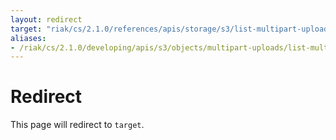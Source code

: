 ```yaml
---
layout: redirect
target: "riak/cs/2.1.0/references/apis/storage/s3/list-multipart-uploads"
aliases:
- /riak/cs/2.1.0/developing/apis/s3/objects/multipart-uploads/list-multipart-uploads
---
```


# Redirect

This page will redirect to `target`.
